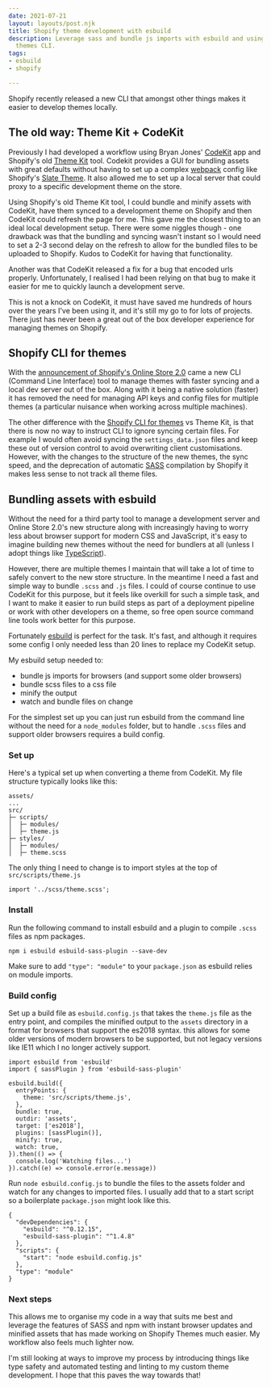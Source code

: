 ```yaml
---
date: 2021-07-21
layout: layouts/post.njk
title: Shopify theme development with esbuild
description: Leverage sass and bundle js imports with esbuild and using the new Shopify
  themes CLI.
tags:
- esbuild
- shopify

---
```

Shopify recently released a new CLI that amongst other things makes it easier to develop themes locally. 

## The old way: Theme Kit + CodeKit 

Previously I had developed a workflow using Bryan Jones' [CodeKit](https://codekitapp.com/) app and Shopify's old [Theme Kit](https://github.com/Shopify/themekit) tool. Codekit provides a GUI for bundling assets with great defaults without having to set up a complex [webpack](https://webpack.js.org/) config like Shopify's [Slate Theme](https://github.com/Shopify/slate). It also allowed me to set up a local server that could proxy to a specific development theme on the store.

Using Shopify's old Theme Kit tool, I could bundle and minify assets with CodeKit, have them synced to a development theme on Shopify and then CodeKit could refresh the page for me. This gave me the closest thing to an ideal local development setup. There were some niggles though - one drawback was that the bundling and syncing wasn't instant so I would need to set a 2-3 second delay on the refresh to allow for the bundled files to be uploaded to Shopify. Kudos to CodeKit for having that functionality.

Another was that CodeKit released a fix for a bug that encoded urls properly. Unfortunately, I realised I had been relying on that bug to make it easier for me to quickly launch a development serve.

This is not a knock on CodeKit, it must have saved me hundreds of hours over the years I've been using it, and it's still my go to for lots of projects. There just has never been a great out of the box developer experience for managing themes on Shopify.

## Shopify CLI for themes

With the [announcement of Shopify's Online Store 2.0](https://www.shopify.com/partners/blog/shopify-online-store) came a new CLI (Command Line Interface) tool to manage themes with faster syncing and a local dev server out of the box. Along with it being a native solution (faster) it has removed the need for managing API keys and config files for multiple themes (a particular nuisance when working across multiple machines).

The other difference with the [Shopify CLI for themes](https://shopify.dev/themes/tools/cli) vs Theme Kit, is that there is now no way to instruct CLI to ignore syncing certain files. For example I would often avoid syncing the `settings_data.json` files and keep these out of version control to avoid overwriting client customisations. However, with the changes to the structure of the new themes, the sync speed, and the deprecation of automatic [SASS](https://sass-lang.com/) compilation by Shopify it makes less sense to not track all theme files.

## Bundling assets with esbuild

Without the need for a third party tool to manage a development server and Online Store 2.0's new structure along with increasingly having to worry less about browser support for modern CSS and JavaScript, it's easy to imagine building new themes without the need for bundlers at all (unless I adopt things like [TypeScript]()).

However, there are multiple themes I maintain that will take a lot of time to safely convert to the new store structure. In the meantime I need a fast and simple way to bundle `.scss` and `.js` files. I could of course continue to use CodeKit for this purpose, but it feels like overkill for such a simple task, and I want to make it easier to run build steps as part of a deployment pipeline or work with other developers on a theme, so free open source command line tools work better for this purpose.

Fortunately [esbuild](https://esbuild.github.io/) is perfect for the task. It's fast, and although it requires some config I only needed less than 20 lines to replace my CodeKit setup.

My esbuild setup needed to:

* bundle js imports for browsers (and support some older browsers) 
* bundle scss files to a css file
* minify the output
* watch and bundle files on change

For the simplest set up you can just run esbuild from the command line without the need for a `node_modules` folder, but to handle `.scss` files and support older browsers requires a build config. 

### Set up

Here's a typical set up when converting a theme from CodeKit. My file structure typically looks like this:

    assets/
    ...
    src/
    ├─ scripts/
    │  ├─ modules/
    │  ├─ theme.js
    ├─ styles/
    │  ├─ modules/
    │  ├─ theme.scss
    

The only thing I need to change is to import styles at the top of  `src/scripts/theme.js` 

    import '../scss/theme.scss';

### Install

Run the following command to install esbuild and a plugin to compile `.scss` files as npm packages.

`npm i esbuild esbuild-sass-plugin --save-dev`

Make sure to add `"type": "module"` to your `package.json` as esbuild relies on module imports.

### Build config

Set up a build file as `esbuild.config.js` that takes the `theme.js` file as the entry point, and compiles the minified output to the `assets` directory in a format for browsers that support the es2018 syntax. this allows for some older versions of modern browsers to be supported, but not legacy versions like IE11 which I no longer actively support. 

    import esbuild from 'esbuild'
    import { sassPlugin } from 'esbuild-sass-plugin'
    
    esbuild.build({
      entryPoints: {
        theme: 'src/scripts/theme.js',
      },
      bundle: true,
      outdir: 'assets',
      target: ['es2018'],
      plugins: [sassPlugin()],
      minify: true,
      watch: true,
    }).then(() => {
      console.log('Watching files...')
    }).catch((e) => console.error(e.message))

Run `node esbuild.config.js` to bundle the files to the assets folder and watch for any changes to imported files. I usually add that to a start script so a boilerplate `package.json` might look like this.

    {
      "devDependencies": {
        "esbuild": "^0.12.15",
        "esbuild-sass-plugin": "^1.4.8"
      }, 
      "scripts": {
        "start": "node esbuild.config.js"
      },
      "type": "module"
    }

### Next steps

This allows me to organise my code in a way that suits me best and leverage the features of SASS and npm with instant browser updates and minified assets that has made working on Shopify Themes much easier. My workflow also feels much lighter now. 

I'm still looking at ways to improve my process by introducing things like type safety and automated testing and linting to my custom theme development. I hope that this paves the way towards that!

 